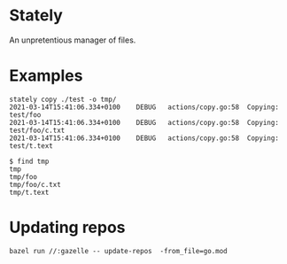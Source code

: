 # Stately

An unpretentious manager of files.


# Examples

``` shell
stately copy ./test -o tmp/
2021-03-14T15:41:06.334+0100	DEBUG	actions/copy.go:58	Copying: test/foo
2021-03-14T15:41:06.334+0100	DEBUG	actions/copy.go:58	Copying: test/foo/c.txt
2021-03-14T15:41:06.334+0100	DEBUG	actions/copy.go:58	Copying: test/t.text
```

``` shell
$ find tmp
tmp
tmp/foo
tmp/foo/c.txt
tmp/t.text
```


# Updating repos

``` shell
bazel run //:gazelle -- update-repos  -from_file=go.mod
```
